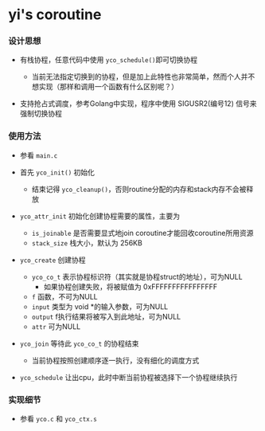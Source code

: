 # yi's coroutine

### 设计思想

* 有栈协程，任意代码中使用 `yco_schedule()`即可切换协程
    * 当前无法指定切换到的协程，但是加上此特性也非常简单，然而个人并不想实现（那样和调用一个函数有什么区别呢？）

* 支持抢占式调度，参考Golang中实现，程序中使用 SIGUSR2(编号12) 信号来强制切换协程

### 使用方法
* 参看 `main.c`
* 首先 `yco_init()` 初始化
    * 结束记得 `yco_cleanup()`，否则routine分配的内存和stack内存不会被释放
* `yco_attr_init` 初始化创建协程需要的属性，主要为
    * `is_joinable` 是否需要显式地join coroutine才能回收coroutine所用资源
    * `stack_size` 栈大小，默认为 256KB

* `yco_create` 创建协程
    * `yco_co_t` 表示协程标识符（其实就是协程struct的地址），可为NULL
        * 如果协程创建失败，将被赋值为 0xFFFFFFFFFFFFFFFF
    * `f` 函数，不可为NULL
    * `input` 类型为 void *的输入参数，可为NULL
    * `output` f执行结果将被写入到此地址，可为NULL
    * `attr` 可为NULL

* `yco_join` 等待此 `yco_co_t` 的协程结束
    * 当前协程按照创建顺序逐一执行，没有细化的调度方式

* `yco_schedule` 让出cpu，此时中断当前协程被选择下一个协程继续执行

### 实现细节

* 参看 `yco.c` 和 `yco_ctx.s`
